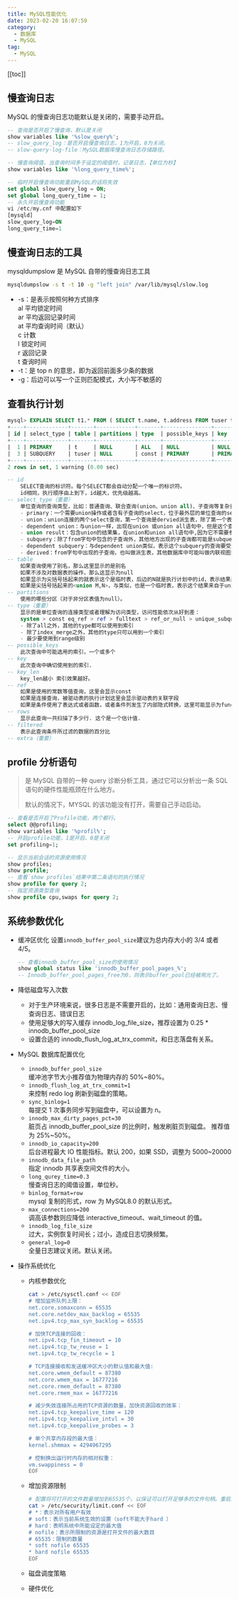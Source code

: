 ```yaml
---
title: MySQL性能优化
date: 2023-02-20 16:07:59
category: 
  - 数据库
  - MySQL
tag: 
  - MySQL
---
```


<!-- more -->
[[toc]]

## 慢查询日志

MySQL 的慢查询日志功能默认是关闭的，需要手动开启。

```sql
-- 查询是否开启了慢查询，默认是关闭
show variables like '%slow_query%';
-- slow_query_log：是否开启慢查询日志，1为开启，0为关闭。
-- slow-query-log-file：MySQL数据库慢查询日志存储路径。

-- 慢查询阈值，当查询时间多于设定的阈值时，记录日志，【单位为秒】
show variables like '%long_query_time%';

-- 临时开启慢查询功能重启MySQL的话将失效
set global slow_query_log = ON;
set global long_query_time = 1;
-- 永久开启慢查询功能
vi /etc/my.cnf 中配置如下
[mysqld]
slow_query_log=ON
long_query_time=1
```

## 慢查询日志的工具

mysqldumpslow 是 MySQL 自带的慢查询日志工具

```bash
mysqldumpslow -s t -t 10 -g "left join" /var/lib/mysql/slow.log
```

- -s：是表示按照何种方式排序<br/>
  al 平均锁定时间<br/>
  ar 平均返回记录时间<br/>
  at 平均查询时间（默认）<br/>
  c 计数<br/>
  l 锁定时间<br/>
  r 返回记录<br/>
  t 查询时间<br/>
- -t：是 top n 的意思，即为返回前面多少条的数据
- -g：后边可以写一个正则匹配模式，大小写不敏感的

## 查看执行计划

```sql
mysql> EXPLAIN SELECT t1.* FROM ( SELECT t.name, t.address FROM tuser t WHERE age = ( SELECT age FROM tuser WHERE id = 1 ) ) t1;
+----+-------------+-------+------------+-------+---------------+---------+---------+-------+------+----------+-------------+
| id | select_type | table | partitions | type  | possible_keys | key     | key_len | ref   | rows | filtered | Extra       |
+----+-------------+-------+------------+-------+---------------+---------+---------+-------+------+----------+-------------+
|  1 | PRIMARY     | t     | NULL       | ALL   | NULL          | NULL    | NULL    | NULL  |    5 |    20.00 | Using where |
|  3 | SUBQUERY    | tuser | NULL       | const | PRIMARY       | PRIMARY | 4       | const |    1 |   100.00 | NULL        |
+----+-------------+-------+------------+-------+---------------+---------+---------+-------+------+----------+-------------+
2 rows in set, 1 warning (0.00 sec)

-- id
    SELECT查询的标识符。每个SELECT都会自动分配一个唯一的标识符。
    id相同，执行顺序由上到下，id越大，优先级越高。
-- select_type（重要）
    单位查询的查询类型，比如：普通查询、联合查询(union、union all)、子查询等复杂查询。
    - primary：一个需要union操作或者含有子查询的select，位于最外层的单位查询的select_type
    - union：union连接的两个select查询，第一个查询是dervied派生表，除了第一个表外，第二个以后的表select_type都是union
    - dependent union：与union一样，出现在union 或union all语句中，但是这个查询要受到外部查询的影响
    - union result：包含union的结果集，在union和union all语句中,因为它不需要参与查询，所以id字段为null
    - subquery：除了from字句中包含的子查询外，其他地方出现的子查询都可能是subquery
    - dependent subquery：与dependent union类似，表示这个subquery的查询要受到外部表查询的影响
    - derived：from字句中出现的子查询，也叫做派生表，其他数据库中可能叫做内联视图或嵌套select
-- table
    如果查询使用了别名，那么这里显示的是别名
    如果不涉及对数据表的操作，那么这显示为null
    如果显示为尖括号括起来的就表示这个是临时表，后边的N就是执行计划中的id，表示结果来自于这个查询产生。
    如果是尖括号括起来的<union M,N>，与类似，也是一个临时表，表示这个结果来自于union查询的id为M,N的结果集。
-- partitions
    使用的哪些分区（对于非分区表值为null）。
-- type（重要）
    显示的是单位查询的连接类型或者理解为访问类型，访问性能依次从好到差：
    system > const eq_ref > ref > fulltext > ref_or_null > unique_subquery > index_subquery > range > index_merge > index > ALL
    - 除了all之外，其他的type都可以使用到索引
    - 除了index_merge之外，其他的type只可以用到一个索引
    - 最少要使用到range级别
-- possible_keys
    此次查询中可能选用的索引，一个或多个
-- key
    此次查询中确切使用到的索引.
-- key_len
    key_len越小 索引效果越好。
-- ref
    如果是使用的常数等值查询，这里会显示const
    如果是连接查询，被驱动表的执行计划这里会显示驱动表的关联字段
    如果是条件使用了表达式或者函数，或者条件列发生了内部隐式转换，这里可能显示为func
-- rows
    显示此查询一共扫描了多少行. 这个是一个估计值.
-- filtered
    表示此查询条件所过滤的数据的百分比
-- extra（重要）
```

## profile 分析语句

> 是 MySQL 自带的一种 query 诊断分析工具，通过它可以分析出一条 SQL 语句的硬件性能瓶颈在什么地方。
>
> 默认的情况下，MYSQL 的该功能没有打开，需要自己手动启动。

```sql
-- 查看是否开启了Profile功能，两个都行。
select @@profiling;
show variables like '%profil%';
-- 开启profile功能，1是开启、0是关闭
set profiling=1;

-- 显示当前会话的资源使用情况
show profiles;
show profile;
-- 查看`show profiles`结果中第二条语句的执行情况
show profile for query 2;
-- 指定资源类型查询
show profile cpu,swaps for query 2;
```

## 系统参数优化

- 缓冲区优化
  设置`innodb_buffer_pool_size`建议为总内存大小的 3/4 或者 4/5。

  ```sql
  -- 查看innodb_buffer_pool_size的使用情况
  show global status like 'innodb_buffer_pool_pages_%';
  -- Innodb_buffer_pool_pages_free为0，则表示buffer_pool已经被用光了。
  ```

- 降低磁盘写入次数
  - 对于生产环境来说，很多日志是不需要开启的，比如：通用查询日志、慢查询日志、错误日志
  - 使用足够大的写入缓存 innodb_log_file_size，推荐设置为 0.25 \* innodb_buffer_pool_size
  - 设置合适的 innodb_flush_log_at_trx_commit，和日志落盘有关系。
- MySQL 数据库配置优化
  - `innodb_buffer_pool_size`<br/>缓冲池字节大小推荐值为物理内存的 50%~80%。
  - `innodb_flush_log_at_trx_commit=1`<br/>来控制 redo log 刷新到磁盘的策略。
  - `sync_binlog=1`<br/>每提交 1 次事务同步写到磁盘中，可以设置为 n。
  - `innodb_max_dirty_pages_pct=30`<br/>脏页占 innodb_buffer_pool_size 的比例时，触发刷脏页到磁盘。 推荐值为 25%~50%。
  - `innodb_io_capacity=200`<br/>后台进程最大 IO 性能指标。默认 200，如果 SSD，调整为 5000~20000
  - `innodb_data_file_path`<br/>指定 innodb 共享表空间文件的大小。
  - `long_qurey_time=0.3`<br/>慢查询日志的阈值设置，单位秒。
  - `binlog_format=row`<br/>mysql 复制的形式，row 为 MySQL8.0 的默认形式。
  - `max_connections=200`<br/>调高该参数则应降低 interactive_timeout、wait_timeout 的值。
  - `innodb_log_file_size`<br/>过大，实例恢复时间长；过小，造成日志切换频繁。
  - `general_log=0`<br/>全量日志建议关闭。默认关闭。
- 操作系统优化

  - 内核参数优化

    ```bash
    cat > /etc/sysctl.conf << EOF
    # 增加监听队列上限：
    net.core.somaxconn = 65535
    net.core.netdev_max_backlog = 65535
    net.ipv4.tcp_max_syn_backlog = 65535

    # 加快TCP连接的回收：
    net.ipv4.tcp_fin_timeout = 10
    net.ipv4.tcp_tw_reuse = 1
    net.ipv4.tcp_tw_recycle = 1

    # TCP连接接收和发送缓冲区大小的默认值和最大值:
    net.core.wmem_default = 87380
    net.core.wmem_max = 16777216
    net.core.rmem_default = 87380
    net.core.rmem_max = 16777216

    # 减少失效连接所占用的TCP资源的数量，加快资源回收的效率：
    net.ipv4.tcp_keepalive_time = 120
    net.ipv4.tcp_keepalive_intvl = 30
    net.ipv4.tcp_keepalive_probes = 3

    # 单个共享内存段的最大值：
    kernel.shmmax = 4294967295

    # 控制换出运行时内存的相对权重：
    vm.swappiness = 0
    EOF
    ```

  - 增加资源限制

    ```bash
    # 配置将可打开的文件数量增加到65535个，以保证可以打开足够多的文件句柄。重启系统才能生效。
    cat > /etc/security/limit.conf << EOF
    # *：表示对所有用户有效
    # soft：表示当前系统生效的设置（soft不能大于hard ）
    # hard：表明系统中所能设定的最大值
    # nofile：表示所限制的资源是打开文件的最大数目
    # 65535：限制的数量
    * soft nofile 65535
    * hard nofile 65535
    EOF
    ```

  - 磁盘调度策略
  - 硬件优化
